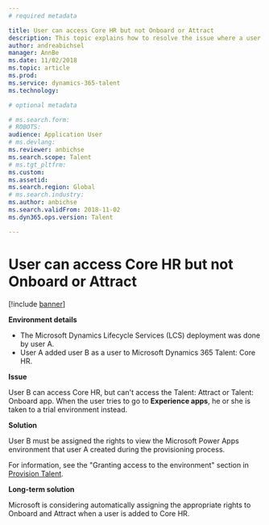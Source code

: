 ```yaml
---
# required metadata

title: User can access Core HR but not Onboard or Attract
description: This topic explains how to resolve the issue where a user can access Microsoft Dynamics 365 Talent - Core HR, but can't access Attract or Onboard.
author: andreabichsel
manager: AnnBe
ms.date: 11/02/2018
ms.topic: article
ms.prod: 
ms.service: dynamics-365-talent
ms.technology: 

# optional metadata

# ms.search.form: 
# ROBOTS: 
audience: Application User
# ms.devlang: 
ms.reviewer: anbichse
ms.search.scope: Talent
# ms.tgt_pltfrm: 
ms.custom: 
ms.assetid: 
ms.search.region: Global
# ms.search.industry: 
ms.author: anbichse
ms.search.validFrom: 2018-11-02
ms.dyn365.ops.version: Talent

---
```


# User can access Core HR but not Onboard or Attract

[!include [banner](includes/banner.md)]

**Environment details**

- The Microsoft Dynamics Lifecycle Services (LCS) deployment was done by user A.
- User A added user B as a user to Microsoft Dynamics 365 Talent: Core HR.

**Issue**

User B can access Core HR, but can't access the Talent: Attract or Talent: Onboard app. When the user tries to go to **Experience apps**, he or she is taken to a trial environment instead.

**Solution**

User B must be assigned the rights to view the Microsoft Power Apps environment that user A created during the provisioning process.

For information, see the "Granting access to the environment" section in [Provision Talent](https://docs.microsoft.com/dynamics365/unified-operations/talent/provisioning-talent).

**Long-term solution**

Microsoft is considering automatically assigning the appropriate rights to Onboard and Attract when a user is added to Core HR.
